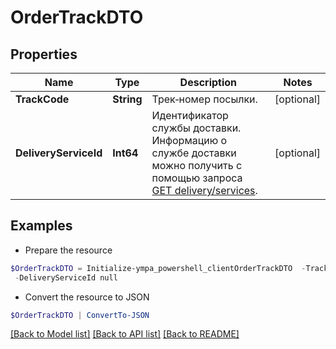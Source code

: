 # OrderTrackDTO
## Properties

Name | Type | Description | Notes
------------ | ------------- | ------------- | -------------
**TrackCode** | **String** | Трек‑номер посылки. | [optional] 
**DeliveryServiceId** | **Int64** | Идентификатор службы доставки. Информацию о службе доставки можно получить с помощью запроса [GET delivery/services](../../reference/orders/getDeliveryServices.md). | [optional] 

## Examples

- Prepare the resource
```powershell
$OrderTrackDTO = Initialize-ympa_powershell_clientOrderTrackDTO  -TrackCode null `
 -DeliveryServiceId null
```

- Convert the resource to JSON
```powershell
$OrderTrackDTO | ConvertTo-JSON
```

[[Back to Model list]](../README.md#documentation-for-models) [[Back to API list]](../README.md#documentation-for-api-endpoints) [[Back to README]](../README.md)

